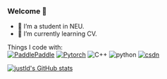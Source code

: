 ### Welcome 👋

<!--
**justld/justld** is a ✨ _special_ ✨ repository because its `README.md` (this file) appears on your GitHub profile.

Here are some ideas to get you started:

- 🔭 I’m a student in NEU.
- 🌱 I’m currently learning CV.
- 👯 I’m looking to collaborate on ...
- 🤔 I’m looking for help with ...
- 💬 Ask me about ...
- 📫 How to reach me: ...
- 😄 Pronouns: ...
- ⚡ Fun fact: ...
-->

- 🔭 I’m a student in NEU.
- 🌱 I’m currently learning CV.

Things I code with:  
[![PaddlePaddle](https://img.shields.io/static/v1?label=Frame&message=PaddlePaddle&color=green)](https://github.com/PaddlePaddle)
[![Pytorch](https://img.shields.io/static/v1?label=Frame&message=Pytorch&color=blue)](https://pytorch.org/docs/stable/index.html)
![C++](https://img.shields.io/static/v1?label=L&message=CPlusPlus&color=dark)
![python](https://img.shields.io/static/v1?label=L&message=Python&color=dark)
[![csdn](https://img.shields.io/static/v1?label=blog&message=csdn&color=red)](https://blog.csdn.net/qq_40035462?spm=1000.2115.3001.5343)



[![justld's GitHub stats](https://github-readme-stats.vercel.app/api?username=justld&theme=dark&show_icons=true)](https://github.com/anuraghazra/github-readme-stats)

